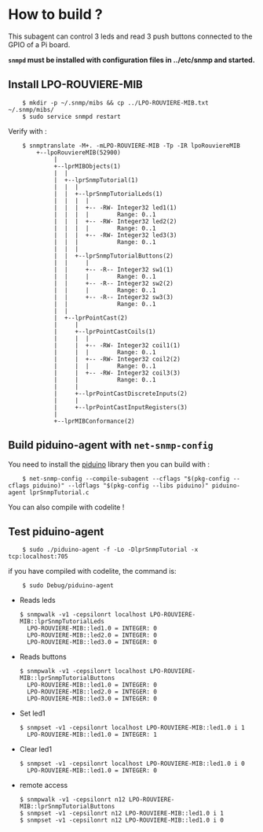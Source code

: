 # How to build ?

This subagent can control 3 leds and read 3 push buttons connected to the GPIO of a Pi board.

**`snmpd` must be installed with configuration files in ../etc/snmp and started.**

## Install LPO-ROUVIERE-MIB

		$ mkdir -p ~/.snmp/mibs && cp ../LPO-ROUVIERE-MIB.txt ~/.snmp/mibs/
		$ sudo service snmpd restart

Verify with :

		$ snmptranslate -M+. -mLPO-ROUVIERE-MIB -Tp -IR lpoRouviereMIB
			+--lpoRouviereMIB(52900)
				 |
				 +--lprMIBObjects(1)
				 |  |
				 |  +--lprSnmpTutorial(1)
				 |  |  |
				 |  |  +--lprSnmpTutorialLeds(1)
				 |  |  |  |
				 |  |  |  +-- -RW- Integer32 led1(1)
				 |  |  |  |        Range: 0..1
				 |  |  |  +-- -RW- Integer32 led2(2)
				 |  |  |  |        Range: 0..1
				 |  |  |  +-- -RW- Integer32 led3(3)
				 |  |  |           Range: 0..1
				 |  |  |
				 |  |  +--lprSnmpTutorialButtons(2)
				 |  |     |
				 |  |     +-- -R-- Integer32 sw1(1)
				 |  |     |        Range: 0..1
				 |  |     +-- -R-- Integer32 sw2(2)
				 |  |     |        Range: 0..1
				 |  |     +-- -R-- Integer32 sw3(3)
				 |  |              Range: 0..1
				 |  |
				 |  +--lprPointCast(2)
				 |     |
				 |     +--lprPointCastCoils(1)
				 |     |  |
				 |     |  +-- -RW- Integer32 coil1(1)
				 |     |  |        Range: 0..1
				 |     |  +-- -RW- Integer32 coil2(2)
				 |     |  |        Range: 0..1
				 |     |  +-- -RW- Integer32 coil3(3)
				 |     |           Range: 0..1
				 |     |
				 |     +--lprPointCastDiscreteInputs(2)
				 |     |
				 |     +--lprPointCastInputRegisters(3)
				 |
				 +--lprMIBConformance(2)

## Build piduino-agent with `net-snmp-config`

You need to install the 
[piduino](https://github.com/epsilonrt/piduino/wiki/Install-and-configure) 
library then you can build with :

		$ net-snmp-config --compile-subagent --cflags "$(pkg-config --cflags piduino)" --ldflags "$(pkg-config --libs piduino)" piduino-agent lprSnmpTutorial.c

You can also compile with codelite !

## Test piduino-agent

		$ sudo ./piduino-agent -f -Lo -DlprSnmpTutorial -x  tcp:localhost:705

if you have compiled with codelite, the command is:

		$ sudo Debug/piduino-agent

* Reads leds

      $ snmpwalk -v1 -cepsilonrt localhost LPO-ROUVIERE-MIB::lprSnmpTutorialLeds
        LPO-ROUVIERE-MIB::led1.0 = INTEGER: 0
        LPO-ROUVIERE-MIB::led2.0 = INTEGER: 0
        LPO-ROUVIERE-MIB::led3.0 = INTEGER: 0

* Reads buttons

      $ snmpwalk -v1 -cepsilonrt localhost LPO-ROUVIERE-MIB::lprSnmpTutorialButtons
        LPO-ROUVIERE-MIB::led1.0 = INTEGER: 0
        LPO-ROUVIERE-MIB::led2.0 = INTEGER: 0
        LPO-ROUVIERE-MIB::led3.0 = INTEGER: 0


* Set led1

      $ snmpset -v1 -cepsilonrt localhost LPO-ROUVIERE-MIB::led1.0 i 1
        LPO-ROUVIERE-MIB::led1.0 = INTEGER: 1

* Clear led1

      $ snmpset -v1 -cepsilonrt localhost LPO-ROUVIERE-MIB::led1.0 i 0
        LPO-ROUVIERE-MIB::led1.0 = INTEGER: 0

* remote access

      $ snmpwalk -v1 -cepsilonrt n12 LPO-ROUVIERE-MIB::lprSnmpTutorialButtons
      $ snmpset -v1 -cepsilonrt n12 LPO-ROUVIERE-MIB::led1.0 i 1
      $ snmpset -v1 -cepsilonrt n12 LPO-ROUVIERE-MIB::led1.0 i 0
